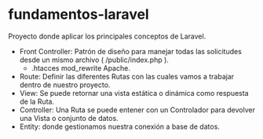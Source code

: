 # fundamentos-laravel
Proyecto donde aplicar los principales conceptos de Laravel.

- Front Controller: Patrón de diseño para manejar todas las solicitudes desde un mismo archivo ( /public/index.php ).
    - .htacces mod_rewrite Apache.
- Route: Definir las diferentes Rutas con las cuales vamos a trabajar dentro de nuestro proyecto.
- View: Se puede retornar una vista estática o dinámica como respuesta de la Ruta.
- Controller: Una Ruta se puede entener con un Controlador para devolver una Vista o conjunto de datos.
- Entity: donde gestionamos nuestra conexión a base de datos.

